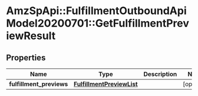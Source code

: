 # AmzSpApi::FulfillmentOutboundApiModel20200701::GetFulfillmentPreviewResult

## Properties
Name | Type | Description | Notes
------------ | ------------- | ------------- | -------------
**fulfillment_previews** | [**FulfillmentPreviewList**](FulfillmentPreviewList.md) |  | [optional] 

